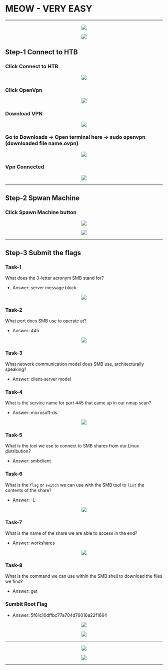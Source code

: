 # MEOW - VERY EASY
----------------------------------------------------------------------------------------------------------------

<p align="center">
 <img src="https://user-images.githubusercontent.com/94435318/161561175-85ea34cf-fc01-4ec8-bc88-3501953e7851.png">
</p>

<p align="center">
 <img src="https://user-images.githubusercontent.com/94435318/161985229-8e70b1c5-0828-45ac-ba39-a2db03582e41.png">
</p>

## Step-1 Connect to HTB

### Click Connect to HTB

<p align="center">
 <img src="https://user-images.githubusercontent.com/94435318/161561644-cf88f96e-2a23-48a2-b28f-b606e7b6fcc6.png">
</p> 

### Click OpenVpn

<p align="center">
 <img src="https://user-images.githubusercontent.com/94435318/161561762-777be237-ccc3-45a5-9df5-8500f46eda69.png">
</p> 

### Download VPN

<p align="center">
 <img src="https://user-images.githubusercontent.com/94435318/161561916-87f6fd74-b246-4c24-99c5-c8a6d18573ac.png">
</p> 

### Go to Downloads -> Open terminal here -> sudo openvpn (downloaded file name.ovpn)

<p align="center">
 <img src="https://user-images.githubusercontent.com/94435318/161562203-d80966ed-7fcc-4ec9-9b16-f6994084f7b8.png">
</p>

### Vpn Connected

<p align="center">
 <img src="https://user-images.githubusercontent.com/94435318/161563110-feb7219e-e1c9-40f0-a49b-d83c16dd5036.png">
</p> 

----------------------------------------------------------------------------------------------------------------

## Step-2 Spwan Machine

### Click Spawn Machine button 

<p align="center">
 <img src="https://user-images.githubusercontent.com/94435318/161563287-1f07f287-4a57-4fa9-aa22-ff8d6a2d2116.png">
</p> 

<p align="center">
 <img src="https://user-images.githubusercontent.com/94435318/161985434-3f413cad-9e63-42c1-b538-ec11980c9b8c.png">
</p> 

---------------------------------------------------------------------------------------------------------------

## Step-3 Submit the flags

### Task-1

What does the 3-letter acronym SMB stand for?

- Answer: server message block

<p align="center">
  <img src="https://user-images.githubusercontent.com/94435318/161985897-669aaf24-2cc7-4614-a226-9523f6ad5150.png">
</p>

### Task-2 

What port does SMB use to operate at?

- Answer: 445

<p align="center">
  <img src="https://user-images.githubusercontent.com/94435318/161986340-1704f57e-5645-42d1-ba85-85b6d5cd591d.png">
</p>

### Task-3 

What network communication model does SMB use, architecturally speaking?

- Answer: client-server model

### Task-4 

What is the service name for port 445 that came up in our nmap scan?

- Answer: microsoft-ds

<p align="center">
  <img src="https://user-images.githubusercontent.com/94435318/161986915-b02e1ed4-b6ff-4e7f-8e0c-4e7ce32d6e60.png">
</p>

### Task-5 

What is the tool we use to connect to SMB shares from our Linux distribution?

- Answer: smbclient

### Task-6

What is the `flag` or `switch` we can use with the SMB tool to `list` the contents of the share?

- Answer: -L

<p align="center">
  <img src="https://user-images.githubusercontent.com/94435318/161987782-d6ea7d2f-7edc-470b-b809-001c058bd85b.png">
</p>

### Task-7 

What is the name of the share we are able to access in the end?

- Answer: workshares

<p align="center">
  <img src="https://user-images.githubusercontent.com/94435318/161988046-5b1c1882-0877-4d08-9a06-58ea716e7a0b.png">
</p>

### Task-8

What is the command we can use within the SMB shell to download the files we find?

- Answer: get

### Sumbit Root Flag

- Answer: 5f61c10dffbc77a704d76016a22f1664

<p align="center">
  <img src="https://user-images.githubusercontent.com/94435318/161989291-28f0bb7d-1cff-43d2-8b88-2fa4c26012b2.png">
</p>

<p align="center">
  <img src="https://user-images.githubusercontent.com/94435318/161990327-652ccf73-988f-4616-85c4-99a26b61c200.png">
</p>  

-------------------------------------------------------------------------------------------------

<p align="center">
  <img src="https://user-images.githubusercontent.com/94435318/161990000-5c4d3605-1192-4da4-868a-210dec2b1399.png">
</p>  

<p align="center">
  <img src="https://user-images.githubusercontent.com/94435318/161990530-41b87a69-1f45-471c-be0a-99ef6793cc73.png">
</p>  


-----------------------------------------------------------------------------------------------
